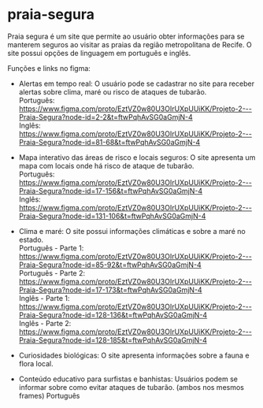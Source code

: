# praia-segura
Praia segura é um site que permite ao usuário obter informações para se manterem seguros ao visitar as praias da região metropolitana de Recife.
O site possui opções de linguagem em português e inglês.

Funções e links no figma:

- Alertas em tempo real: O usuário pode se cadastrar no site para receber alertas sobre clima, maré ou risco de ataques de tubarão.  
Português: https://www.figma.com/proto/EztVZ0w80U3OIrUXpUUiKK/Projeto-2---Praia-Segura?node-id=2-2&t=ftwPqhAvSG0aGmjN-4  
Inglês: https://www.figma.com/proto/EztVZ0w80U3OIrUXpUUiKK/Projeto-2---Praia-Segura?node-id=81-68&t=ftwPqhAvSG0aGmjN-4  

- Mapa interativo das áreas de risco e locais seguros: O site apresenta um mapa com locais onde há risco de ataque de tubarão.  
Português: https://www.figma.com/proto/EztVZ0w80U3OIrUXpUUiKK/Projeto-2---Praia-Segura?node-id=17-156&t=ftwPqhAvSG0aGmjN-4  
Inglês: https://www.figma.com/proto/EztVZ0w80U3OIrUXpUUiKK/Projeto-2---Praia-Segura?node-id=131-106&t=ftwPqhAvSG0aGmjN-4  

- Clima e maré: O site possui informações climáticas e sobre a maré no estado.  
Português - Parte 1: https://www.figma.com/proto/EztVZ0w80U3OIrUXpUUiKK/Projeto-2---Praia-Segura?node-id=85-92&t=ftwPqhAvSG0aGmjN-4  
Português - Parte 2: https://www.figma.com/proto/EztVZ0w80U3OIrUXpUUiKK/Projeto-2---Praia-Segura?node-id=17-173&t=ftwPqhAvSG0aGmjN-4  
Inglês - Parte 1: https://www.figma.com/proto/EztVZ0w80U3OIrUXpUUiKK/Projeto-2---Praia-Segura?node-id=128-136&t=ftwPqhAvSG0aGmjN-4  
Inglês - Parte 2: https://www.figma.com/proto/EztVZ0w80U3OIrUXpUUiKK/Projeto-2---Praia-Segura?node-id=128-185&t=ftwPqhAvSG0aGmjN-4  

- Curiosidades biológicas: O site apresenta informações sobre a fauna e flora local.
- Conteúdo educativo para surfistas e banhistas: Usuários podem se informar sobre como evitar ataques de tubarão.
(ambos nos mesmos frames)
Português
